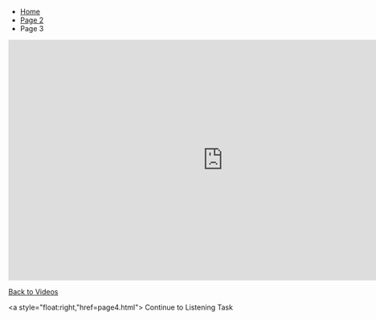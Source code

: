
<ul class="breadcrumb">
  <li><a href="index.html">Home</a></li>
  <li><a href="page2.html">Page 2</a></li>
  <li>Page 3</li>
</ul>






<iframe width="854" height="480" src="https://www.youtube.com/embed/XDY0RLPJ5WA" frameborder="0" gesture="media" allowfullscreen></iframe>

</p>
<a style="float:left,"href=page2.html">Back to Videos</a>
                                      
<a style="float:right,"href=page4.html"> Continue to Listening Task</a>
 
</p>

<div style= "clear both,"></div>
